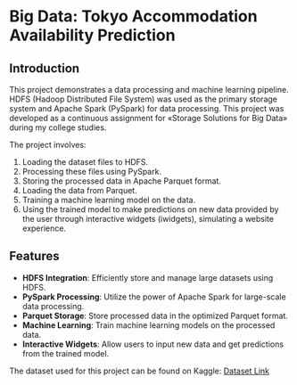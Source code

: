 # Big Data: Tokyo Accommodation Availability Prediction


## Introduction

This project demonstrates a data processing and machine learning pipeline. HDFS (Hadoop Distributed File System) was used as the primary storage system and Apache Spark (PySpark) for data processing. This project was developed as a continuous assignment for «Storage Solutions for Big Data» during my college studies.

The project involves:
1. Loading the dataset files to HDFS.
2. Processing these files using PySpark.
3. Storing the processed data in Apache Parquet format.
4. Loading the data from Parquet.
5. Training a machine learning model on the data.
6. Using the trained model to make predictions on new data provided by the user through interactive widgets (iwidgets), simulating a website experience.

## Features
- **HDFS Integration**: Efficiently store and manage large datasets using HDFS.
- **PySpark Processing**: Utilize the power of Apache Spark for large-scale data processing.
- **Parquet Storage**: Store processed data in the optimized Parquet format.
- **Machine Learning**: Train machine learning models on the processed data.
- **Interactive Widgets**: Allow users to input new data and get predictions from the trained model.

The dataset used for this project can be found on Kaggle: [Dataset Link](https://www.kaggle.com/datasets/lucamassaron/tokyo-airbnb-open-data-2023/)
